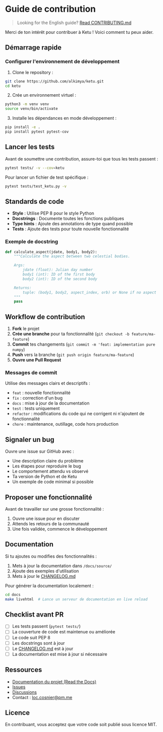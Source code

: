 # Guide de contribution

> Looking for the English guide? [Read CONTRIBUTING.md](../CONTRIBUTING.md)

Merci de ton intérêt pour contribuer à Ketu ! Voici comment tu peux aider.

## Démarrage rapide

### Configurer l'environnement de développement

1. Clone le repository :

```bash
git clone https://github.com/alkimya/ketu.git
cd ketu
```

2. Crée un environnement virtuel :

```bash
python3 -m venv venv
source venv/bin/activate
```

3. Installe les dépendances en mode développement :

```bash
pip install -e .
pip install pytest pytest-cov
```

## Lancer les tests

Avant de soumettre une contribution, assure-toi que tous les tests passent :

```bash
pytest tests/ -v --cov=ketu
```

Pour lancer un fichier de test spécifique :

```bash
pytest tests/test_ketu.py -v
```

## Standards de code

- **Style** : Utilise PEP 8 pour le style Python
- **Docstrings** : Documente toutes les fonctions publiques
- **Type hints** : Ajoute des annotations de type quand possible
- **Tests** : Ajoute des tests pour toute nouvelle fonctionnalité

### Exemple de docstring

```python
def calculate_aspect(jdate, body1, body2):
    """Calculate the aspect between two celestial bodies.

    Args:
        jdate (float): Julian day number
        body1 (int): ID of the first body
        body2 (int): ID of the second body

    Returns:
        tuple: (body1, body2, aspect_index, orb) or None if no aspect
    """
    pass
```

## Workflow de contribution

1. **Fork** le projet
2. **Crée une branche** pour ta fonctionnalité (`git checkout -b feature/ma-feature`)
3. **Commit** tes changements (`git commit -m 'feat: implementation pure numpy`)
4. **Push** vers la branche (`git push origin feature/ma-feature`)
5. **Ouvre une Pull Request**

### Messages de commit

Utilise des messages clairs et descriptifs :

- `feat` : nouvelle fonctionnalité
- `fix` : correction d'un bug
- `docs` : mise à jour de la documentation
- `test` : tests uniquement
- `refactor` : modifications du code qui ne corrigent ni n'ajoutent de fonctionnalité
- `chore` : maintenance, outillage, code hors production

## Signaler un bug

Ouvre une issue sur GitHub avec :

- Une description claire du problème
- Les étapes pour reproduire le bug
- Le comportement attendu vs observé
- Ta version de Python et de Ketu
- Un exemple de code minimal si possible

## Proposer une fonctionnalité

Avant de travailler sur une grosse fonctionnalité :

1. Ouvre une issue pour en discuter
2. Attends les retours de la communauté
3. Une fois validée, commence le développement

## Documentation

Si tu ajoutes ou modifies des fonctionnalités :

1. Mets à jour la documentation dans `/docs/source/`
2. Ajoute des exemples d'utilisation
3. Mets à jour le [CHANGELOG.md](../CHANGELOG.md)

Pour générer la documentation localement :

```bash
cd docs
make livehtml  # Lance un serveur de documentation en live reload
```

## Checklist avant PR

- [ ] Les tests passent (`pytest tests/`)
- [ ] La couverture de code est maintenue ou améliorée
- [ ] Le code suit PEP 8
- [ ] Les docstrings sont à jour
- [ ] Le [CHANGELOG.md](../CHANGELOG.md) est à jour
- [ ] La documentation est mise à jour si nécessaire

## Ressources

- [Documentation du projet (Read the Docs)](https://ketu.readthedocs.io/)
- [Issues](https://github.com/alkimya/ketu/issues)
- [Discussions](https://github.com/alkimya/ketu/discussions)
- Contact : [loc.cosnier@pm.me](mailto:loc.cosnier@pm.me)

## Licence

En contribuant, vous acceptez que votre code soit publié sous licence MIT.
